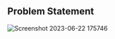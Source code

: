 ## Problem Statement

![Screenshot 2023-06-22 175746](https://github.com/adityabhattad2021/JAVA/assets/93488388/049e040b-0b77-47f0-b101-18def38303a4)
